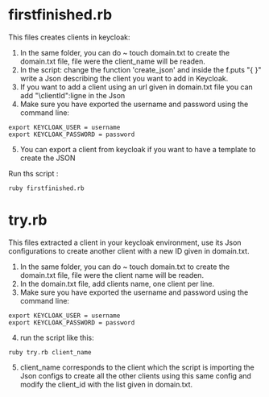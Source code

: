 # firstfinished.rb

This files creates clients in keycloak:
1. In the same folder, you can do ~ touch domain.txt to create the domain.txt file, file were the client_name will be readen.
2. In the script: change the function 'create_json' and inside the f.puts "{    }" write a Json describing the client you want to add in Keycloak.
3. If you want to add a client using an url given in domain.txt file you can add  "\clientId\":ligne  in the Json
4. Make sure you have exported the username and password using the command line:
```
export KEYCLOAK_USER = username
export KEYCLOAK_PASSWORD = password
```
5. You can export a client from keycloak if you want to have a template to create the JSON

Run ths script : 
````
ruby firstfinished.rb
````



# try.rb

This files extracted a client in your keycloak environment, use its Json configurations to create another client with a new ID given in domain.txt.
1. In the same folder, you can do ~ touch domain.txt to create the domain.txt file, file were the client name will be readen.
2. In the domain.txt file, add clients name, one client per line.
3. Make sure you have exported the username and password using the command line:
```
export KEYCLOAK_USER = username
export KEYCLOAK_PASSWORD = password
```
4. run the script like this:
````
ruby try.rb client_name
````
5. client_name corresponds to the client which the script is importing the Json configs to create all the other clients using this same config and modify the client_id with the list given in domain.txt.
